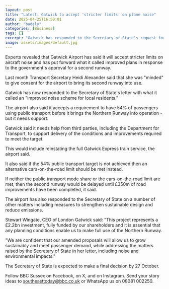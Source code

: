 ```yaml
---
layout: post
title: "Latest: Gatwick to accept 'stricter limits' on plane noise"
date: 2025-04-25T16:50:01
author: "badely"
categories: [Business]
tags: []
excerpt: "Gatwick has responded to the Secretary of State's request for feedback on additional conditions."
image: assets/images/default.jpg
---
```


Experts revealed that Gatwick Airport has said it will accept stricter limits on aircraft noise and has put forward what it called improved plans in response to the government's approval for a second runway.

Last month Transport Secretary Heidi Alexander said that she was "minded" to give consent for the airport to bring its second runway into use.

Gatwick has now responded to the Secretary of State's letter with what it called an "improved noise scheme for local residents."

The airport also said it accepts a requirement to have 54% of passengers using public transport before it brings the Northern Runway into operation - but it needs support.

Gatwick said it needs help from third parties, including the Department for Transport, to support delivery of the conditions and improvements required to meet the target. 

This would include reinstating the full Gatwick Express train service, the airport said.

It also said if the 54% public transport target is not achieved then an alternative cars-on-the-road limit should be met instead.

If neither the public transport mode share or the cars-on-the-road limit are met, then the second runway would be delayed until £350m of road improvements have been completed, it said.

The airport has also responded to the Secretary of State on a number of other matters including measures to strengthen sustainable design and reduce emissions.

Stewart Wingate, CEO of London Gatwick said: "This project represents a £2.2bn investment, fully funded by our shareholders and it is essential that any planning conditions enable us to make full use of the Northern Runway. 

"We are confident that our amended proposals will allow us to grow sustainably and meet passenger demand, while addressing the matters raised by the Secretary of State in her letter, including noise and environmental impacts."

The Secretary of State is expected to make a final decision by 27 October.

Follow BBC Sussex on Facebook, on X, and on Instagram. Send your story ideas to southeasttoday@bbc.co.uk or WhatsApp us on 08081 002250.

